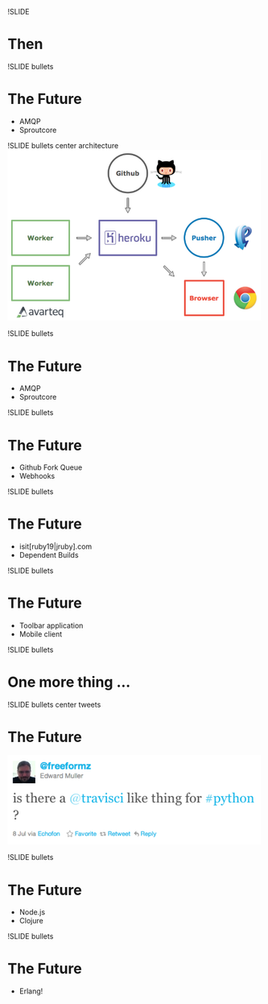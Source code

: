 !SLIDE
# Then

!SLIDE bullets
# The Future
* AMQP
* Sproutcore

!SLIDE bullets center architecture
![architecture](../images/travis.architecture.png)

!SLIDE bullets
# The Future
* AMQP
* Sproutcore

!SLIDE bullets
# The Future
* Github Fork Queue
* Webhooks

!SLIDE bullets
# The Future
* isit[ruby19|jruby].com
* Dependent Builds

!SLIDE bullets
# The Future
* Toolbar application
* Mobile client

!SLIDE bullets
# One more thing ...

!SLIDE bullets center tweets
# The Future
![img](../images/tweets/freeformz.png)

!SLIDE bullets
# The Future
* Node.js
* Clojure

!SLIDE bullets
# The Future
* Erlang!


